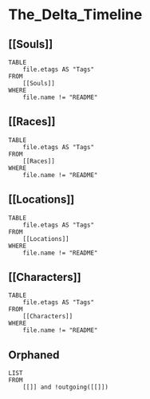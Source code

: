 # The_Delta_Timeline
## [[Souls]]
```dataview
TABLE 
	file.etags AS "Tags" 
FROM 
	[[Souls]]
WHERE
	file.name != "README"
```
## [[Races]]
```dataview
TABLE 
	file.etags AS "Tags" 
FROM 
	[[Races]]
WHERE 
	file.name != "README"
```
## [[Locations]]
```dataview
TABLE 
	file.etags AS "Tags" 
FROM 
	[[Locations]]
WHERE 
	file.name != "README"
```
## [[Characters]]
```dataview
TABLE
	file.etags AS "Tags" 
FROM
	[[Characters]]
WHERE 
	file.name != "README"
```

## Orphaned
```dataview
LIST 
FROM 
	[[]] and !outgoing([[]]) 
```
